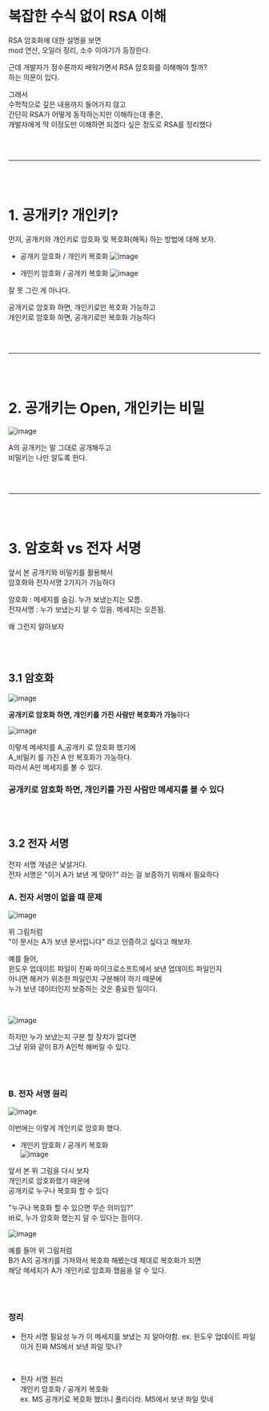 # 복잡한 수식 없이 RSA 이해  

RSA 암호화에 대한 설명을 보면  
mod 연산, 오일러 정리, 소수 이야기가 등장한다.  
  
근데 개발자가 정수론까지 배워가면서 RSA 암호화를 이해해야 할까?  
하는 의문이 있다.  
  
그래서  
수학적으로 깊은 내용까지 들어가지 않고  
간단히 RSA가 어떻게 동작하는지만 이해하는데 좋은,  
개발자에게 딱 이정도만 이해하면 되겠다 싶은 정도로 RSA를 정리했다  
  
<br><br>

---

<br><br>  

# 1. 공개키? 개인키?       
   
먼저, 공개키와 개인키로 암호화 및 복호화(해독) 하는 방법에 대해 보자.    

- 공개키 암호화 / 개인키 복호화
![image](https://user-images.githubusercontent.com/101965836/228826304-67499459-90ea-44be-aac2-8e7b889168c0.png)

- 개인키 암호화 / 공개키 복호화
![image](https://user-images.githubusercontent.com/101965836/228826360-8821b17a-7c58-4302-844a-585d5289ead6.png)
  
잘 못 그린 게 아니다.  
  
공개키로 암호화 하면, 개인키로만 복호화 가능하고   
개인키로 암호화 하면, 공개키로만 복호화 가능하다   
   
<br><br>  
  
---  
  
<br><br>    
  
# 2. 공개키는 Open, 개인키는 비밀  
  
![image](https://user-images.githubusercontent.com/101965836/228827149-07bd8658-5c5f-477c-a89e-60344ed4fffa.png)    
  
A의 공개키는 말 그대로 공개해두고  
비밀키는 나만 알도록 한다.  
  
<br><br>  
  
---  
  
<br><br> 

# 3. 암호화 vs 전자 서명  
   
앞서 본 공개키와 비밀키를 활용해서   
암호화와 전자서명 2가지가 가능하다  
  
암호화 : 메세지를 숨김. 누가 보냈는지는 모름.    
전자서명 : 누가 보냈는지 알 수 있음. 메세지는 오픈됨.  
  
왜 그런지 알아보자  
  
<br><br>  

## 3.1 암호화 
  
![image](https://user-images.githubusercontent.com/101965836/228831002-863f2c2f-2894-4817-ab4c-d00a40fd20cc.png)  
  
**공개키로 암호화 하면, 개인키를 가진 사람만 복호화가 가능**하다  
    
![image](https://user-images.githubusercontent.com/101965836/228834547-8671a9f5-e531-4482-8c8a-5ec5cdcb4c9b.png)  
  
이렇게 메세지를 A_공개키 로 암호화 했기에  
A_비밀키 를 가진 A 만 복호화가 가능하다.  
따라서 A만 메세지를 볼 수 있다.  
  
### 공개키로 암호화 하면, 개인키를 가진 사람만 메세지를 볼 수 있다  
  
<br><br>  
  
## 3.2 전자 서명  
  
전자 서명 개념은 낯설거다.  
전자 서명은 "이거 A가 보낸 게 맞아?" 라는 걸 보증하기 위해서 필요하다  
  
### A. 전자 서명이 없을 때 문제  
  
![image](https://user-images.githubusercontent.com/101965836/228837944-9d34f241-4f4f-4a97-a970-43a3e26edfb9.png)   

위 그림처럼    
"이 문서는 A가 보낸 문서입니다" 라고 인증하고 싶다고 해보자.  
  
예를 들어,   
윈도우 업데이트 파일이 진짜 마이크로소프트에서 보낸 업데이트 파일인지   
아니면 해커가 위조한 파일인지 구분해야 하기 때문에  
누가 보낸 데이터인지 보증하는 것은 중요한 일이다.  
    
<br>  
   
![image](https://user-images.githubusercontent.com/101965836/228840008-f16b8b8b-4dab-4341-b323-7d8b97123405.png)  
  
하지만 누가 보냈는지 구분 할 장치가 없다면    
그냥 위와 같이 B가 A인척 해버릴 수 있다.    
  
<br><br>  

### B. 전자 서명 원리  
![image](https://user-images.githubusercontent.com/101965836/228844245-c7be4e87-f629-427b-9c54-ba1bb2f53a80.png)  
  
이번에는 이렇게 개인키로 암호화 했다.  
  
- 개인키 암호화 / 공개키 복호화  
![image](https://user-images.githubusercontent.com/101965836/228826360-8821b17a-7c58-4302-844a-585d5289ead6.png)  
  
앞서 본 위 그림을 다시 보자  
개인키로 암호화했기 때문에  
공개키로 누구나 복호화 할 수 있다  
  
"누구나 복호화 할 수 있으면 무슨 의미임?"  
바로, 누가 암호화 했는지 알 수 있다는 점이다.  
  
![image](https://user-images.githubusercontent.com/101965836/228847028-1b3d801a-df71-4855-bd1f-d67665461d3a.png)   
  
예를 들어 위 그림처럼  
B가 A의 공개키를 가져와서 복호화 해봤는데 제대로 복호화가 되면    
해당 메세지가 A가 개인키로 암호화 했음을 알 수 있다.  
  
<br><br>  

### 정리  
- 전자 서명 필요성 
누가 이 메세지를 보냈는 지 알아야함. 
ex. 윈도우 업데이트 파일 이거 진짜 MS에서 보낸 파일 맞나?   
   
<br> 
   
- 전자 서명 원리  
개인키 암호화 / 공개키 복호화  
ex. MS 공개키로 복호화 했더니 풀리더라. MS에서 보낸 파일 맞네   
  
